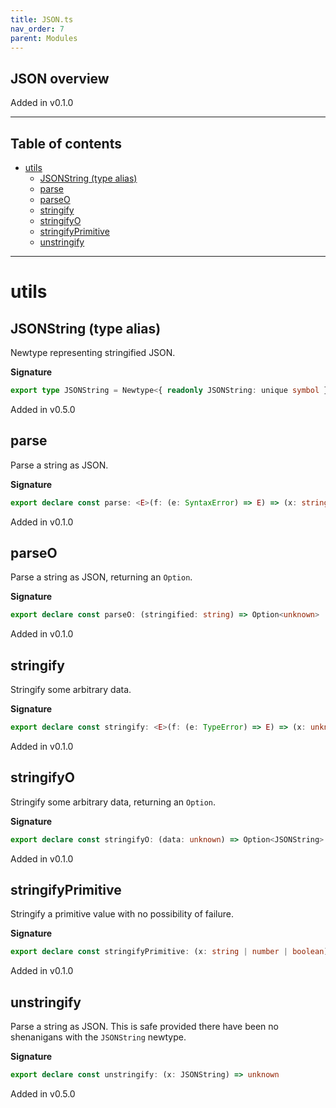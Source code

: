 ```yaml
---
title: JSON.ts
nav_order: 7
parent: Modules
---
```


## JSON overview

Added in v0.1.0

---

<h2 class="text-delta">Table of contents</h2>

- [utils](#utils)
  - [JSONString (type alias)](#jsonstring-type-alias)
  - [parse](#parse)
  - [parseO](#parseo)
  - [stringify](#stringify)
  - [stringifyO](#stringifyo)
  - [stringifyPrimitive](#stringifyprimitive)
  - [unstringify](#unstringify)

---

# utils

## JSONString (type alias)

Newtype representing stringified JSON.

**Signature**

```ts
export type JSONString = Newtype<{ readonly JSONString: unique symbol }, string>
```

Added in v0.5.0

## parse

Parse a string as JSON.

**Signature**

```ts
export declare const parse: <E>(f: (e: SyntaxError) => E) => (x: string) => Either<E, unknown>
```

Added in v0.1.0

## parseO

Parse a string as JSON, returning an `Option`.

**Signature**

```ts
export declare const parseO: (stringified: string) => Option<unknown>
```

Added in v0.1.0

## stringify

Stringify some arbitrary data.

**Signature**

```ts
export declare const stringify: <E>(f: (e: TypeError) => E) => (x: unknown) => Either<E, JSONString>
```

Added in v0.1.0

## stringifyO

Stringify some arbitrary data, returning an `Option`.

**Signature**

```ts
export declare const stringifyO: (data: unknown) => Option<JSONString>
```

Added in v0.1.0

## stringifyPrimitive

Stringify a primitive value with no possibility of failure.

**Signature**

```ts
export declare const stringifyPrimitive: (x: string | number | boolean) => JSONString
```

Added in v0.1.0

## unstringify

Parse a string as JSON. This is safe provided there have been no shenanigans
with the `JSONString` newtype.

**Signature**

```ts
export declare const unstringify: (x: JSONString) => unknown
```

Added in v0.5.0
